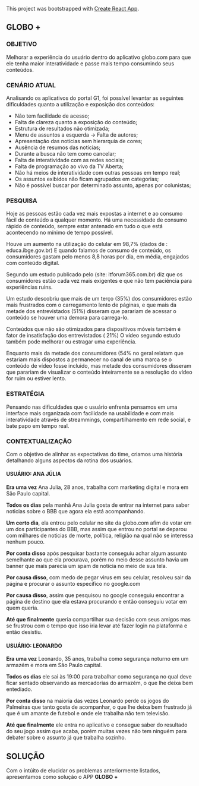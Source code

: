 This project was bootstrapped with [Create React App](https://github.com/facebook/create-react-app).

## GLOBO +

### OBJETIVO

Melhorar a experiência do usuário dentro do aplicativo globo.com para que ele tenha maior interatividade e passe mais tempo consumindo seus conteúdos.

### CENÁRIO ATUAL

Analisando os aplicativos do portal G1, foi possível levantar as seguintes dificuldades quanto a utilização e exposição dos conteúdos:

- Não tem facilidade de acesso;
- Falta de clareza quanto a exposição do conteúdo;
- Estrutura de resultados não otimizada;
- Menu de assuntos a esquerda -> Falta de autores;
- Apresentação das notícias sem hierarquia de cores;
- Ausência de resumos das notícias;
- Durante a busca não tem como cancelar;
- Falta de interatividade com as redes sociais;
- Falta de programação ao vivo da TV Aberta;
- Não há meios de interatividade com outras pessoas em tempo real;
- Os assuntos exibidos não ficam agrupados em categorias;
- Não é possível buscar por determinado assunto, apenas por colunistas;

### PESQUISA

Hoje as pessoas estão cada vez mais expostas a internet e ao consumo fácil de conteúdo a qualquer momento. Há uma necessidade de consumo rápido de conteúdo, sempre estar antenado em tudo o que está acontecendo no mínimo de tempo possível.

Houve um aumento na utilização do celular em 98,7% (dados de : educa.ibge.gov.br)
E quando falamos de consumo de conteúdo, os consumidores gastam pelo menos 8,8 horas por dia, em média, engajados com conteúdo digital.

Segundo um estudo publicado pelo (site: itforum365.com.br) diz que os consumidores estão cada vez mais exigentes e que não tem paciência para experiências ruins.

Um estudo descobriu que mais de um terço (35%) dos consumidores estão mais frustrados com o carregamento lento de páginas, e que mais da metade dos entrevistados (51%) disseram que parariam de acessar o conteúdo se houver uma demora para carrega-lo.

Conteúdos que não são otimizados para dispositivos móveis também é fator de insatisfação dos entrevistados ( 21%)
O vídeo segundo estudo também pode melhorar ou estragar uma experiência.

Enquanto mais da metade dos consumidores (54% no geral relatam que estariam mais dispostos a permanecer no canal de uma marca se o conteúdo de vídeo fosse incluido, mas metade dos consumidores disseram que parariam de visualizar o conteúdo inteiramente se a resolução do vídeo for ruim ou estiver lento.

### ESTRATÉGIA

Pensando nas dificuldades que o usuário enfrenta pensamos em uma interface mais organizada com facilidade na usabilidade e com mais interatividade através de streammings, compartilhamento em rede social, e bate papo em tempo real.

### CONTEXTUALIZAÇÃO

Com o objetivo de alinhar as expectativas do time, criamos uma história detalhando alguns aspectos da rotina dos usuários.

#### USUÁRIO: ANA JÚLIA

**Era uma vez** Ana Julia, 28 anos, trabalha com marketing digital e mora em São Paulo capital.

**Todos os dias** pela manhã Ana Julia gosta de entrar na internet para saber noticias sobre o BBB que agora ela está acompanhando.

**Um certo dia**, ela entrou pelo celular no site da globo.com afim de votar em um dos participantes do BBB, mas assim que entrou no portal se deparou com milhares de noticias de morte, política, religião na qual não se interessa nenhum pouco.

**Por conta disso** após pesquisar bastante conseguiu achar algum assunto semelhante ao que ela procurava, porém no meio desse assunto havia um banner que mais parecia um spam de notícia no meio de sua tela.

**Por causa disso**, com medo de pegar virus em seu celular, resolveu sair da página e procurar o assunto específico no google.com

**Por causa disso**, assim que pesquisou no google conseguiu encontrar a página de destino que ela estava procurando e então conseguiu votar em quem queria.

**Até que finalmente** queria compartilhar sua decisão com seus amigos mas se frustrou com o tempo que isso iria levar até fazer login na plataforma e então desistiu.

#### USUÁRIO: LEONARDO

**Era uma vez** Leonardo, 35 anos, trabalha como segurança noturno em um armazém e mora em São Paulo capital.

**Todos os dias** ele sai às 19:00 para trabalhar como segurança no qual deve ficar sentado observando as mercadorias do armazém, o que lhe deixa bem entediado.

**Por conta disso** na maioria das vezes Leonardo perde os jogos do Palmeiras que tanto gosta de acompanhar, o que lhe deixa bem frustrado já que é um amante de futebol e onde ele trabalha não tem televisão.

**Até que finalmente** ele entra no aplicativo e consegue saber do resultado do seu jogo assim que acaba, porém muitas vezes não tem ninguém para debater sobre o assunto já que trabalha sozinho.

## SOLUÇÃO

Com o intúito de elucidar os problemas anteriormente listados, apresentamos como solução o APP **GLOBO +**

>

<!-- ### `yarn start`

Runs the app in the development mode.<br />
Open [http://localhost:3000](http://localhost:3000) to view it in the browser.

The page will reload if you make edits.<br />
You will also see any lint errors in the console.

### `yarn test`

Launches the test runner in the interactive watch mode.<br />
See the section about [running tests](https://facebook.github.io/create-react-app/docs/running-tests) for more information.

### `yarn build`

Builds the app for production to the `build` folder.<br />
It correctly bundles React in production mode and optimizes the build for the best performance.

The build is minified and the filenames include the hashes.<br />
Your app is ready to be deployed!

See the section about [deployment](https://facebook.github.io/create-react-app/docs/deployment) for more information.

### `yarn eject`

**Note: this is a one-way operation. Once you `eject`, you can’t go back!**

If you aren’t satisfied with the build tool and configuration choices, you can `eject` at any time. This command will remove the single build dependency from your project.

Instead, it will copy all the configuration files and the transitive dependencies (webpack, Babel, ESLint, etc) right into your project so you have full control over them. All of the commands except `eject` will still work, but they will point to the copied scripts so you can tweak them. At this point you’re on your own.

You don’t have to ever use `eject`. The curated feature set is suitable for small and middle deployments, and you shouldn’t feel obligated to use this feature. However we understand that this tool wouldn’t be useful if you couldn’t customize it when you are ready for it.

## Learn More

You can learn more in the [Create React App documentation](https://facebook.github.io/create-react-app/docs/getting-started).

To learn React, check out the [React documentation](https://reactjs.org/).

### Code Splitting

This section has moved here: https://facebook.github.io/create-react-app/docs/code-splitting

### Analyzing the Bundle Size

This section has moved here: https://facebook.github.io/create-react-app/docs/analyzing-the-bundle-size

### Making a Progressive Web App

This section has moved here: https://facebook.github.io/create-react-app/docs/making-a-progressive-web-app

### Advanced Configuration

This section has moved here: https://facebook.github.io/create-react-app/docs/advanced-configuration

### Deployment

This section has moved here: https://facebook.github.io/create-react-app/docs/deployment

### `yarn build` fails to minify

This section has moved here: https://facebook.github.io/create-react-app/docs/troubleshooting#npm-run-build-fails-to-minify
 -->
